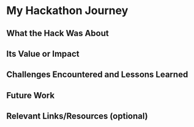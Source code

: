 # My Hackathon Journey

<!-- The text in these bracketed sections will not appear once you publish the post. -->

<!-- As a Hackathon participant, it is important that you update the community about your experience at the Hackathon. This is a chance to brag a little about your project and to share what you’ve learned with the Interledger Community. -->

## What the Hack Was About

<!-- Share a few details about what your project was about. -->

## Its Value or Impact

<!-- Share insights into your project's value and the kind of impact it creates. -->

## Challenges Encountered and Lessons Learned

<!-- Reflecting on your participation in the Hackathon, please provide details on the challenges encountered and lessons learned while working on your project. -->

## Future Work

<!-- Highlight what the future holds for your project. -->

## Relevant Links/Resources (optional)
